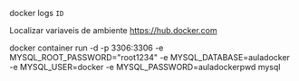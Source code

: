 docker logs `ID`

Localizar variaveis de ambiente
https://hub.docker.com

docker container run -d -p 3306:3306 -e MYSQL_ROOT_PASSWORD="root1234" -e MYSQL_DATABASE=auladocker -e MYSQL_USER=docker -e MYSQL_PASSWORD=auladockerpwd mysql